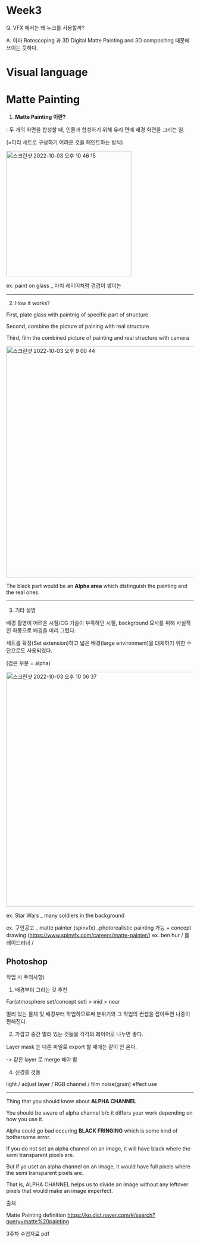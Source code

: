 Week3
======

Q. VFX 에서는 왜 누크를 사용할까?

A. 아마 Rotoscoping 과 3D Digital Matte Painting and 3D compositing 때문에 쓰이는 듯하다.


# Visual language 


# Matte Painting

1. **Matte Painting 이란?**

: 두 개의 화면을 합성할 때, 인물과 합성하기 위해 유리 면에 배경 화면을 그리는 일.

(=미리 세트로 구성하기 어려운 것을 페인트하는 방식)

<img width="336" alt="스크린샷 2022-10-03 오후 10 46 15" src="https://user-images.githubusercontent.com/114202118/193593412-d81deb55-49d8-4ef2-aef2-eaff446353fb.png">

ex. paint on glass _ 마치 레이어처럼 겹겹이 쌓이는
___
2. How it works?

First, plate glass with paintnig of specific part of structure 

Second, combine the picture of paining with real structure

Third, film the combined picture of painting and real structure with camera

<img width="620" alt="스크린샷 2022-10-03 오후 9 00 44" src="https://user-images.githubusercontent.com/114202118/193571887-e338ac03-eb45-41da-babc-da8da7b51855.png">

The black part would be an **Alpha area** which distinguish the painting and the real ones.
___
3. 기타 설명

배경 촬영이 어려운 시절/CG 기술이 부족하던 시절, background 묘사를 위해 사실적인 화풍으로 배경을 미리 그렸다.

세트를 확장(Set extension)하고 넓은 배경(large environment)을 대체하기 위한 수단으로도 사용되었다. 

(검은 부분 = alpha)

<img width="630" alt="스크린샷 2022-10-03 오후 10 06 37" src="https://user-images.githubusercontent.com/114202118/193583854-09b7ddce-9983-4d41-93eb-fa9fb8f053f2.png">

ex. Star Wars _ many soldiers in the background

ex. 구인공고 _ matte painter (spinvfx) _photorealistic painting 가능 + concept drawing 
(https://www.spinvfx.com/careers/matte-painter/)
ex. ben hur / 블레이드러너 / 

Photoshop 
------------
작업 시 주의사항)

1. 배경부터 그리는 것 추천

Far(atmosphere set/concept set) > mid > near

멀리 있는 물체 및 배경부터 작업하므로써 분위기와 그 작업의 컨셉을 잡아두면 나중이 편해진다.

2. 가깝고 중간 멀리 있는 것들을 각각의 레이어로 나누면 좋다. 

Layer mask 는 다른 파일로 export 할 때에는 같이 안 온다.

-> 같은 layer 로 merge 해야 함

4. 신경쓸 것들

light / adjust layer / RGB channel / film noise(grain) effect use

___

Thing that you should know about **ALPHA CHANNEL** 

You should be aware of alpha channel b/c it differs your work depending on how you use it.

Alpha could go bad occuring **BLACK FRINGING** which is some kind of bothersome error.

If you do not set an alpha channel on an image, it will have black where the semi transparent pixels are. 

But if yo uset an alpha channel on an image, it would have full pixels where the semi transparent pixels are. 

That is, ALPHA CHANNEL helps us to divide an image without any leftover pixels that would make an image imperfect.


출처

Matte Painting definition <https://ko.dict.naver.com/#/search?query=matte%20painting>

3주차 수업자료 pdf 


